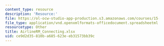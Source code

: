 ```yaml
---
content_type: resource
description: 'Resource:'
file: https://ol-ocw-studio-app-production.s3.amazonaws.com/courses/15-071-the-analytics-edge-spring-2017/ce9d2d35810ba685623eeb31573bb39c_AirlineRM_Connecting.xlsx
file_type: application/vnd.openxmlformats-officedocument.spreadsheetml.sheet
resourcetype: Other
title: AirlineRM_Connecting.xlsx
uid: ce9d2d35-810b-a685-623e-eb31573bb39c
---
```

